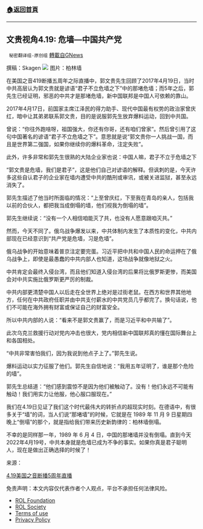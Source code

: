 ###  [:house:返回首頁](https://github.com/ourhimalayas/txt)
---


## 文贵视角4.19: 危墙&#8212;中国共产党
` 秘密翻译组-原创组` [轉載自GNews](https://gnews.org/zh-hans/2381526/)

撰稿：Skagen
![](https://assets.gnews.org/wp-content/uploads/2022/04/09d756f5-2f5e-49c2-806d-dad7cafebeb6-2060x1236-1.jpeg)
图片：柏林墙

在美国之音419断播五周年之际直播中，郭文贵先生回顾了2017年4月19日，当时中共高层认为郭文贵就是谚语“君子不立危墙之下”中的那堵危墙；而5年之后，郭先生已经证明，邪恶的中共才是那堵危墙，新中国联邦是中国人可依赖的靠山。

2017年4月17日，前国家主席江泽民的得力助手、现代中国最有权势的政治家曾庆红，暗中让其弟弟联系郭文贵，目的是说服郭先生放弃爆料运动，回到中共国。

曾说：“你往外跑啥呀，祖国强大，你还有你哥，还有咱们曾家”。然后曾引用了这句中国著名的谚语“君子不立危墙之下”。意思就是说“郭文贵你一人挑战一国，而且是世界第二强国，如果你继续你的爆料革命，注定失败”。

此外，许多非常和郭先生很熟的大陆企业家也说：中国人嘛，君子不立于危墙之下

“郭文贵是危墙，我们是君子”，这是他们自己对谚语的解释。但讽刺的是，今天许多这些自认君子的企业家在墙内遭受中共的酷刑或审讯，或被关进监狱，甚至永远消失了。

郭先生描述了他当时所面临的情况：“上至曾庆红，下至我在青岛的亲人，包括我以前的合伙人，都把我当成倒塌的墙，他们视我为倒塌的墙”。

郭先生继续说：“没有一个人相信咱能灭了共，也没有人愿意跟咱灭共。”

然而，今天不同了。俄乌战争爆发以来，中共体制内发生了本质性的变化，中共内部现在已经意识到“共产党是危墙，习是危墙”。

俄乌战争的开始意味着普京注定要完蛋。习近平把中共和中国人民的命运押在了俄乌战争上，即使是最愚蠢的中共内部人也知道，这场战争就像地狱之火。

中共肯定会最终入侵台湾，而且他们知道入侵台湾的后果将比俄罗斯更惨，而美国会对中共实施比俄罗斯更严厉的制裁。

中共内部更清楚中国人以后走在全世界上绝对是过街老鼠。在西方和世界其他地方，任何在中共政府任职并由中共支付薪水的中共党员几乎都完了。换句话说，他们不可能在海外拥有财富或保证自己的财富安全。

所以中共内部的人说：“看来不是郭文贵赢了，而是习近平和中共输了”。

此次乌克兰救援行动对党内冲击也很大，党内相信新中国联邦真的懂在国际舞台上和各国相处。

“中共非常害怕我们，因为我说到他点子上了。”郭先生说。

爆料运动以实力征服了他们。郭先生自信地说：“我用五年证明了，谁是那个危险的墙”。

郭先生总结道：“他们感到震惊不是因为他们被触动了。没有！他们永远不可能有触动！我们用实力让他服，他心服口服现在。”

我们在4.19日见证了我们这个时代最伟大的转折点的超现实时刻。在德语中，有很多关于“墙”的词，当人们说“那堵墙”的时候，它就是在 1989 年 11 月 9 日星期四晚上“倒塌”的那个，就是指给我们带来历史新韵律的：柏林墙倒塌。

不幸的是同样那一年，1989 年 6 月 4 日，中国的那堵墙并没有倒塌。直到今天2022年4月19号，中共本身就是危墙已成为不争的事实。如果你真是君子聪明人，现在是做出正确选择的时候了！

来源：

[4.19美国之音断播5周年直播](https://gettr.com/post/p1618sla845)

 

免责声明：本文内容仅代表作者个人观点，平台不承担任何法律风险。

- [ROL Foundation](https://rolfoundation.org/)
- [ROL Society](https://rolsociety.org/)
- [Terms of use](https://gnews.org/terms-of-use-3/)
- [Privacy Policy](https://gnews.org/privacy-policy/)
